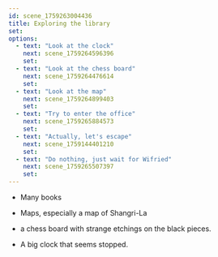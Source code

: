 ```yaml
---
id: scene_1759263004436
title: Exploring the library
set:
options:
  - text: "Look at the clock"
    next: scene_1759264596396
    set:
  - text: "Look at the chess board"
    next: scene_1759264476614
    set:
  - text: "Look at the map"
    next: scene_1759264899403
    set:
  - text: "Try to enter the office"
    next: scene_1759265884573
    set:
  - text: "Actually, let's escape"
    next: scene_1759144401210
    set:
  - text: "Do nothing, just wait for Wifried"
    next: scene_1759265507397
    set:
---
```


- Many books

-  Maps, especially a map of Shangri-La

- a chess board with strange etchings on the black pieces. 

- A big clock that seems stopped. 